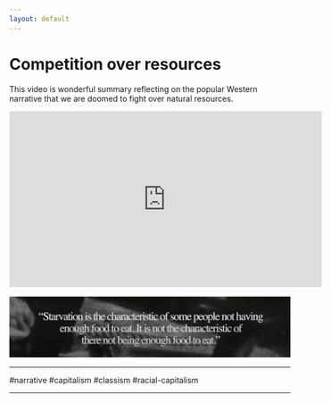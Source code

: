 ```yaml
---
layout: default
---
```

# Competition over resources
This video is wonderful summary reflecting on the popular Western narrative that we are doomed to fight over natural resources. 

<iframe width="560" height="315" src="https://www.youtube.com/embed/4uREwZ2mWt0?si=gYH9fMIDswd9COr7" title="YouTube video player" frameborder="0" allow="accelerometer; autoplay; clipboard-write; encrypted-media; gyroscope; picture-in-picture; web-share" referrerpolicy="strict-origin-when-cross-origin" allowfullscreen></iframe>


![](media/cleanshot_2024-09-11-at-14-16-35@2x.png)

_____

#narrative #capitalism #classism #racial-capitalism 

_____
